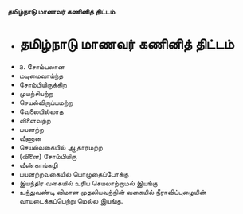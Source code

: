 **தமிழ்நாடு மாணவர் கணினித் திட்டம்**
- # தமிழ்நாடு மாணவர் கணினித் திட்டம்
- a. சோம்பலான
- மடிமைவாய்ந்த
- சோம்பியிருக்கிற
- முயற்சியற்ற
- செயல்விருப்பமற்ற
- வேலையில்லாத
- விளைவற்ற
- பயனற்ற
-  வீணான
- செயல்வகையில் ஆதாரமற்ற
- (வினை) சோம்பியிரு
- வீண்காங்கழி
- பயனற்றவகையில் பொழுதைப்போக்கு
- இயந்திர வகையில் உரிய செயலாற்றாமல் இயங்கு
- உந்துவண்டி விமான முதலியவற்றின் வகையில் நீராவிப்புழையின் வாயடைக்கப்பெற்று மெல்ல இயங்கு.

